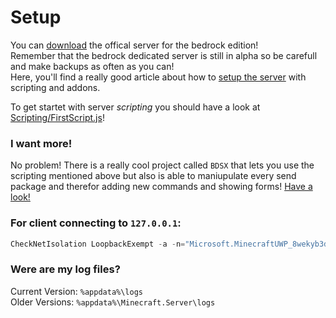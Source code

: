 # Setup
You can <a href="https://www.minecraft.net/en-us/download/server/bedrock/">download</a> the offical server for the bedrock edition!   
Remember that the bedrock dedicated server is still in alpha so be carefull and make backups as often as you can!   
Here, you'll find a really good article about how to <a href="https://github.com/perrochon/simple-bedrock-script/blob/master/README.md">setup the server</a> with scripting and addons.   
   
To get startet with server <i>scripting</i> you should have a look at <a href="Scripting/FirstScript.js">Scripting/FirstScript.js</a>!   

### I want more!
No problem! There is a really cool project called `BDSX` that lets you use the scripting mentioned above but also is able to maniupulate every send package and therefor adding new commands and showing forms!
<a href="https://github.com/bdsx/bdsx">Have a look!</a>

### For client connecting to `127.0.0.1`:
```powershell
CheckNetIsolation LoopbackExempt -a -n="Microsoft.MinecraftUWP_8wekyb3d8bbwe"
```

### Were are my log files?
Current Version: `%appdata%\logs`   
Older Versions: `%appdata%\Minecraft.Server\logs`
